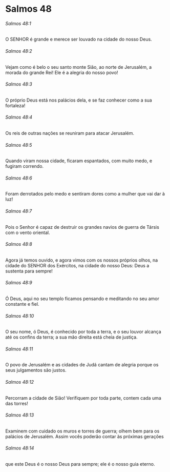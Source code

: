 # Salmos 48

###### Salmos 48:1

O SENHOR é grande e merece ser louvado na cidade do nosso Deus.

###### Salmos 48:2

Vejam como é belo o seu santo monte Sião, ao norte de Jerusalém, a morada do grande Rei! Ele é a alegria do nosso povo!

###### Salmos 48:3

O próprio Deus está nos palácios dela, e se faz conhecer como a sua fortaleza!

###### Salmos 48:4

Os reis de outras nações se reuniram para atacar Jerusalém.

###### Salmos 48:5

Quando viram nossa cidade, ficaram espantados, com muito medo, e fugiram correndo.

###### Salmos 48:6

Foram derrotados pelo medo e sentiram dores como a mulher que vai dar à luz!

###### Salmos 48:7

Pois o Senhor é capaz de destruir os grandes navios de guerra de Társis com o vento oriental.

###### Salmos 48:8

Agora já temos ouvido, e agora vimos com os nossos próprios olhos, na cidade do SENHOR dos Exércitos, na cidade do nosso Deus: Deus a sustenta para sempre!

###### Salmos 48:9

Ó Deus, aqui no seu templo ficamos pensando e meditando no seu amor constante e fiel.

###### Salmos 48:10

O seu nome, ó Deus, é conhecido por toda a terra, e o seu louvor alcança até os confins da terra; a sua mão direita está cheia de justiça.

###### Salmos 48:11

O povo de Jerusalém e as cidades de Judá cantam de alegria porque os seus julgamentos são justos.

###### Salmos 48:12

Percorram a cidade de Sião! Verifiquem por toda parte, contem cada uma das torres!

###### Salmos 48:13

Examinem com cuidado os muros e torres de guerra; olhem bem para os palácios de Jerusalém. Assim vocês poderão contar às próximas gerações

###### Salmos 48:14

que este Deus é o nosso Deus para sempre; ele é o nosso guia eterno.

